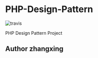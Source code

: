 # PHP-Design-Pattern
![travis](https://travis-ci.org/refine1017/PHP-Design-Pattern.svg?branch=master)

PHP Design Pattern Project

## Author zhangxing
